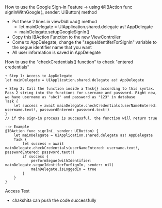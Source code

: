 How to use the Google Sign-in Feature -> using @IBAction func signInWithGoogle(_ sender: UIButton) method 
+ Put these 2 lines in viewDidLoad() method
    + let mainDelegate = UIApplication.shared.delegate as! AppDelegate
    + mainDelegate.setupGoogleSignIn()
+ Copy this IBAction Function to the new ViewController
+ Come to AppDelegate, change the "segueIdentiferForSignIn" variable to the segue identifier name that you want
+ All user information is saved in AppDelegate




How to use the "checkCredentials() function" to check "entered credentials" 

    + Step 1: Access to AppDelegate
    let mainDelegate = UIApplication.shared.delegate as! AppDelegate
    
    + Step 2: Call the function inside a Task{} according to this syntax. Pass 2 string into the functions for username and password. Right now, we have username as "abc1" and password as "123" in database
    Task {
        let success = await mainDelegate.checkCredentials(userNameEntered: username.text!, passwordEntered: password.text!)
    }
    // if the sign-in process is successful, the function will return true

    --> Example 
    @IBAction func signIn(_ sender: UIButton) {
        let mainDelegate = UIApplication.shared.delegate as! AppDelegate
        Task {
            let success = await mainDelegate.checkCredentials(userNameEntered: username.text!, passwordEntered: password.text!)
            if success {
                performSegue(withIdentifier: mainDelegate.segueIdentiferForSignIn, sender: nil)
                mainDelegate.isLoggedIn = true
            }
        }
    }




Access Test
+ chakshita can push the code successfully

